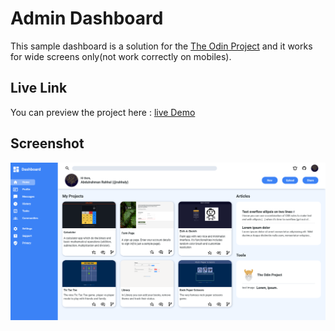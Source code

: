 # Admin Dashboard

This sample dashboard is a solution for the [The Odin Project](https://theodinproject.com) and it works for wide screens only(not work correctly on mobiles).

## Live Link

You can preview the project here : [live Demo](https://rahhaly.github.io/admin-dashboard)

## Screenshot

![screenshot](./src/imgs/admin-dashboard-screenshot.png)
